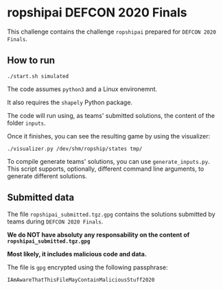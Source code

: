 # ropshipai DEFCON 2020 Finals

This challenge contains the challenge `ropshipai` prepared for `DEFCON 2020 Finals`.
## How to run
`./start.sh simulated`

The code assumes `python3` and a Linux environemnt.

It also requires the `shapely` Python package.

The code will run using, as teams' submitted solutions, the content of the folder `inputs`.

Once it finishes, you can see the resulting game by using the visualizer:

`./visualizer.py /dev/shm/ropship/states tmp/`

To compile generate teams' solutions, you can use `generate_inputs.py`.
This script supports, optionally, different command line arguments, to generate different solutions.

## Submitted data
The file `ropshipai_submitted.tgz.gpg` contains the solutions submitted by teams during `DEFCON 2020 Finals`.

**We do NOT have absoluty any responsability on the content of `ropshipai_submitted.tgz.gpg`**

**Most likely, it includes malicious code and data.**

The file is `gpg` encrypted using the following passphrase:

`IAmAwareThatThisFileMayContainMaliciousStuff2020`


